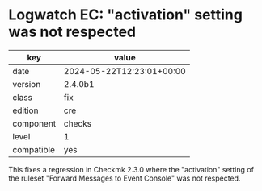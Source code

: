 [//]: # (werk v2)
# Logwatch EC: "activation" setting was not respected

key        | value
---------- | ---
date       | 2024-05-22T12:23:01+00:00
version    | 2.4.0b1
class      | fix
edition    | cre
component  | checks
level      | 1
compatible | yes

This fixes a regression in Checkmk 2.3.0 where the "activation" setting
of the ruleset "Forward Messages to Event Console" was not respected.
